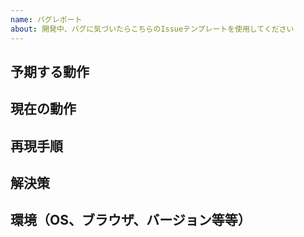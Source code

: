 ```yaml
---
name: バグレポート
about: 開発中、バグに気づいたらこちらのIssueテンプレートを使用してください
---
```


## 予期する動作

## 現在の動作

## 再現手順

## 解決策

## 環境（OS、ブラウザ、バージョン等等）
